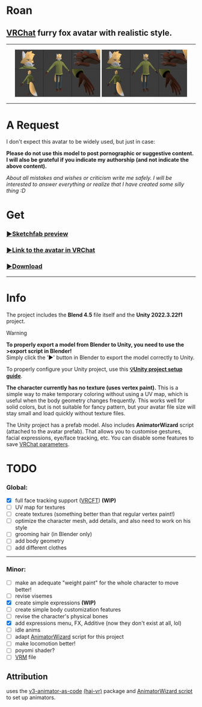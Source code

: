 # **Roan**

## [VRChat](https://hello.vrchat.com/) furry fox avatar with realistic style.
___
<div style="text-align: center;">
  <img src="Gallery/Roan%20shaded.png" alt="Roan shaded" width="45%">
  <img src="Gallery/Roan%20mesh.png" alt="Roan mesh" width="45%">
</div>

___

# А Request
I don't expect this avatar to be widely used, but just in case:

**Please do not use this model to post pornographic or suggestive content.<br/>
I will also be grateful if you indicate my authorship (and not indicate the above content).**

*About all mistakes and wishes or criticism write me safely. I will be interested to answer everything or realize that I have created some silly thing :D*

# Get

### [:arrow_forward:Sketchfab preview](https://skfb.ly/pAzHI)

### [:arrow_forward:Link to the avatar in VRChat](https://vrchat.com/home/avatar/avtr_2a8b73c0-5a67-499c-b3f3-67398d269035)

### [:arrow_forward:Download](https://github.com/strakacher21/Roan/archive/refs/heads/main.zip)
___
# Info

The project includes the **Blend 4.5** file itself and the **Unity 2022.3.22f1** project.

> [!WARNING]
>**To properly export a model from Blender to Unity, you need to use the >export script in Blender!**</br>
>Simply click the '▶' button in Blender to export the model correctly to Unity.
>
>To properly configure your Unity project, use this **[:bulb:Unity project setup guide](Unity-setup.md)**.

**The character currently has no texture (uses vertex paint).** This is a simple way to make temporary coloring without using a UV map, which is useful when the body geometry changes frequently. This works well for solid colors, but is not suitable for fancy pattern, but your avatar file size will stay small and load quickly without texture files.

The Unity project has a prefab model. Аlso includes **AnimatorWizard** script (attached to the avatar prefab). That allows you to customise gestures, facial expressions, eye/face tracking, etc. You can disable some features to save [VRChat parameters](https://creators.vrchat.com/avatars/animator-parameters/).

# TODO
### Global:
- [x] full face tracking support ([VRCFT](https://docs.vrcft.io/docs/intro)) **(WIP)**
- [ ] UV map for textures
- [ ] сreate textures (something better than that regular vertex paint!)
- [ ] optimize the character mesh, add details, and also need to work on his style
- [ ] grooming hair (in Blender only)
- [ ] add body geometry
- [ ] add different clothes
___

### Minor:
- [ ] make an adequate "weight paint" for the whole character to move better!
- [ ] revise visemes
- [x] create simple expressions **(WIP)**
- [ ] create simple body customization features
- [ ] revise the character's physical bones
- [x] add expressions menu, FX, Additive (now they don't exist at all, lol)
- [ ] idle anims
- [ ] adapt [AnimatorWizard](https://github.com/strakacher21/Roan/blob/main/Roan%20unity%20project/Assets/scripts/AnimatorWizard.cs) script for this project
- [ ] make locomotion better!
- [ ] poyomi shader?
- [ ] [VRM](https://vrm.dev/en/vrm/vrm_about/) file

## Attribution
uses the [v3-animator-as-code](https://github.com/hai-vr/av3-animator-as-code) [(hai-vr)](https://github.com/hai-vr) package and [AnimatorWizard script](https://github.com/strakacher21/vrcfox-2.3_body_and_cloth_edition/blob/main/vrcfox%20unity%20project%20(B%26C)/Assets/scripts/AnimatorWizard.cs) to set up animators.